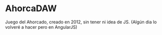 # AhorcaDAW
Juego del Ahorcado, creado en 2012, sin tener ni idea de JS. (Algún dia lo volveré a hacer pero en AngularJS)
